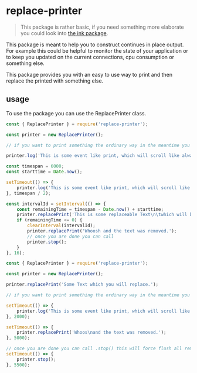 # replace-printer

> This package is rather basic, if you need something more elaborate you could look into [the ink package](https://www.npmjs.com/package/ink).

This package is meant to help you to construct continues in place output. For example this could be helpful to monitor the state of your application or to keep you updated on the current connections, cpu consumption or something else.

This package provides you with an easy to use way to print and then replace the printed with something else.

## usage

To use the package you can use the ReplacePrinter class.

<!-- USEFILE: test-it\test-01.js; str => str.replace('../', 'replace-printer') -->
``` js
const { ReplacePrinter } = require('replace-printer');

const printer = new ReplacePrinter();

// if you want to print something the ordinary way in the meantime you can just do so by using 

printer.log('This is some event like print, which will scroll like always.', { withSome: 'object' });

const timespan = 6000;
const starttime = Date.now();

setTimeout(() => {
    printer.log('This is some event like print, which will scroll like always which appears after about ' + (timespan / 2) + 'ms');
}, timespan / 2);

const intervalId = setInterval(() => {
    const remainingTime = timespan - Date.now() + starttime;
    printer.replacePrint('This is some replaceable Text\n\twhich will be replaced in ' + remainingTime + 'ms');
    if (remainingTime <= 0) {
        clearInterval(intervalId);
        printer.replacePrint('Whoosh and the text was removed.');
        // once you are done you can call
        printer.stop();
    }
}, 16);


```


<!-- USEFILE: test-it\test-02.js; str => str.replace('../', 'replace-printer') -->
``` js
const { ReplacePrinter } = require('replace-printer');

const printer = new ReplacePrinter();

printer.replacePrint('Some Text which you will replace.');

// if you want to print something the ordinary way in the meantime you can just do so by using 

setTimeout(() => {
    printer.log('This is some event like print, which will scroll like alway.', { withSome: 'object' });
}, 2000);

setTimeout(() => {
    printer.replacePrint('Whoos\nand the text was removed.');
}, 5000);

// once you are done you can call .stop() this will force flush all remaining text and switch its state, if you want to continue you need to create a new one
setTimeout(() => {
    printer.stop();
}, 5500);
```




